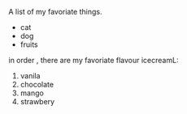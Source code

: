 A list of my favoriate things.
* cat
* dog
* fruits

in order , there are my favoriate flavour icecreamL:
1. vanila
2. chocolate
3. mango
4. strawbery

